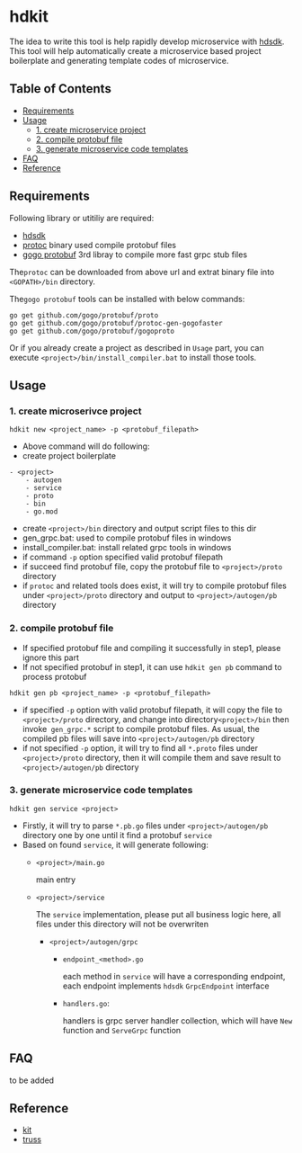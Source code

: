 # hdkit 
The idea to write this tool is help rapidly develop microservice with [hdsdk](github.com/hdget/hdsdk). This tool will help automatically create a microservice based project boilerplate and generating template codes of microservice.

## Table of Contents
- [Requirements](#requirements)
- [Usage](#usage)
  - [1. create microservice project](#1-create-microserivce-project)
  - [2. compile protobuf file](#2-compile-protobuf-file)
  - [3. generate microservice code templates](#3-generate-microservice-code-templates)
- [FAQ](#faq)
- [Reference](#reference)

## Requirements

Following library or utitiliy are required:

- [hdsdk](https://github.com/hdget/hdsdk)
- [protoc](https://github.com/google/protobuf/releases) binary used compile protobuf files
- [gogo protobuf](https://github.com/gogo/protobuf) 3rd libray to compile more fast grpc stub files

The`protoc` can be downloaded from above url and extrat binary file into `<GOPATH>/bin` directory.

The`gogo protobuf` tools can be installed with below commands:
```
go get github.com/gogo/protobuf/proto
go get github.com/gogo/protobuf/protoc-gen-gogofaster
go get github.com/gogo/protobuf/gogoproto
```
Or if you already create a project as described in `Usage` part, you can execute `<project>/bin/install_compiler.bat` to install those tools.

## Usage

### 1. create microserivce project
```
hdkit new <project_name> -p <protobuf_filepath>
```
- Above command will do following:
 - create project boilerplate
  ```
  - <project>
      - autogen
      - service
      - proto
      - bin
      - go.mod
  ```
 - create `<project>/bin` directory and output script files to this dir
  - gen_grpc.bat:  used to compile protobuf files in windows
  - install_compiler.bat: install related grpc tools in windows
 - if command `-p` option specified valid protobuf filepath
  - if succeed find protobuf file, copy the protobuf file to `<project>/proto` directory
  - if `protoc` and related tools does exist, it will try to compile protobuf files under `<project>/proto` directory and output to `<project>/autogen/pb` directory

### 2. compile protobuf file
- If specified protobuf file and compiling it successfully in step1, please ignore this part
- If not specified protobuf in step1, it can use `hdkit gen pb` command to process protobuf
```
hdkit gen pb <project_name> -p <protobuf_filepath>
```
- if specified `-p` option with valid protobuf filepath, it will copy the file to `<project>/proto` directory, and change into directory`<project>/bin` then invoke` gen_grpc.*` script to compile protobuf files. As usual, the compiled pb files will save into `<project>/autogen/pb` directory
- if not specified `-p` option, it will try to find all `*.proto` files under `<project>/proto` directory, then it will compile them and save result to `<project>/autogen/pb` directory

### 3. generate microservice code templates
```
hdkit gen service <project>
```
- Firstly, it will try to parse `*.pb.go` files under `<project>/autogen/pb` directory one by one until it find a protobuf `service`
- Based on found `service`, it will generate following:
  - `<project>/main.go`
    
     main entry  

  - `<project>/service`
  
     The `service` implementation, please put all business logic here, all files under this directory will not be overwriten

    - `<project>/autogen/grpc`
      - `endpoint_<method>.go`
      
          each method in `service` will have a corresponding endpoint, each endpoint implements `hdsdk` `GrpcEndpoint` interface
      
      - `handlers.go`: 
      
         handlers is grpc server handler collection, which will have `New` function and `ServeGrpc` function

## FAQ

to be added

## Reference

- [kit](https://github.com/GrantZheng/kit)
- [truss](https://github.com/metaverse/truss)